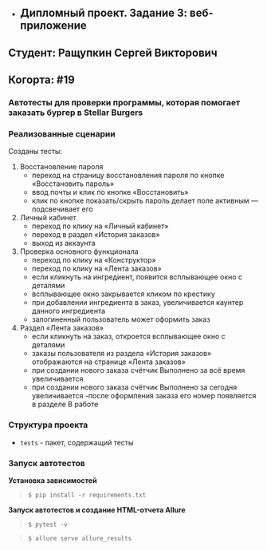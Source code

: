 - ## Дипломный проект. Задание 3: веб-приложение

## Студент: Ращупкин Сергей Викторович

## Когорта: #19

### Автотесты для проверки программы, которая помогает заказать бургер в Stellar Burgers

### Реализованные сценарии

Созданы тесты:

1. Восстановление пароля
    - переход на страницу восстановления пароля по кнопке «Восстановить пароль»
    - ввод почты и клик по кнопке «Восстановить»
    - клик по кнопке показать/скрыть пароль делает поле активным — подсвечивает его
2. Личный кабинет 
    - переход по клику на «Личный кабинет»
    - переход в раздел «История заказов»
    - выход из аккаунта
3. Проверка основного функционала
    - переход по клику на «Конструктор»
    - переход по клику на «Лента заказов»
    - если кликнуть на ингредиент, появится всплывающее окно с деталями
    - всплывающее окно закрывается кликом по крестику
    - при добавлении ингредиента в заказ, увеличивается каунтер данного ингредиента
    - залогиненный пользователь может оформить заказ
4. Раздел «Лента заказов»
    - если кликнуть на заказ, откроется всплывающее окно с деталями
    - заказы пользователя из раздела «История заказов» отображаются на странице «Лента заказов»
    - при создании нового заказа счётчик Выполнено за всё время увеличивается
    - при создании нового заказа счётчик Выполнено за сегодня увеличивается
     -после оформления заказа его номер появляется в разделе В работе

### Структура проекта

- `tests` - пакет, содержащий тесты

### Запуск автотестов

**Установка зависимостей**

> `$ pip install -r requirements.txt`

**Запуск автотестов и создание HTML-отчета Allure**

>  `$ pytest -v` 

>  `$ allure serve allure_results`